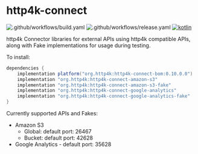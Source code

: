 # http4k-connect

![.github/workflows/build.yaml](https://github.com/http4k/http4k-connect/workflows/.github/workflows/build.yaml/badge.svg)
![.github/workflows/release.yaml](https://github.com/http4k/http4k-connect/workflows/.github/workflows/release.yaml/badge.svg)
<a href="http://kotlinlang.org"><img alt="kotlin" src="https://img.shields.io/badge/kotlin-1.4-blue.svg"></a>

http4k Connector libraries for external APIs using http4k compatible APIs, along with Fake implementations for usage during testing.

To install:

```groovy
dependencies {
    implementation platform("org.http4k:http4k-connect-bom:0.10.0.0")
    implementation "org.http4k:http4k-connect-amazon-s3"
    implementation "org.http4k:http4k-connect-amazon-s3-fake"
    implementation "org.http4k:http4k-connect-google-analytics"
    implementation "org.http4k:http4k-connect-google-analytics-fake"
}
```

Currently supported APIs and Fakes:

- Amazon S3
    - Global: default port: 26467
    - Bucket: default port: 42628
- Google Analytics - default port: 35628
